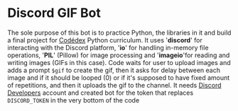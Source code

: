 # Discord GIF Bot

The sole purpose of this bot is to practice Python, the libraries in it and build a final project for [Codédex](https://codedex.io) Python curriculum. 
It uses '**discord**' for interacting with the Discord platform, '**io**' for handling in-memory file operations, '**PIL**' (Pillow) for image processing and '**imageio**'for reading and writing images (GIFs in this case).
Code waits for user to upload images and adds a prompt `$gif` to create the gif, then it asks for delay between each image and if it should be looped (0) or if it's supposed to have fixed amount of repetitions, and then it uploads the gif to the channel.
It needs [Discord Developers](https://discord.com/developers/) account and created bot for the token that replaces `DISCORD_TOKEN` in the very bottom of the code